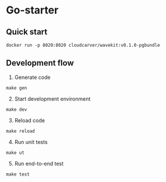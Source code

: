 # Go-starter 

## Quick start

```
docker run -p 8020:8020 cloudcarver/wavekit:v0.1.0-pgbundle
```

## Development flow

1. Generate code

```shell
make gen
```

2. Start development environment

```shell
make dev
```

3. Reload code 

```shell
make reload
```

4. Run unit tests

```shell
make ut
```

5. Run end-to-end test

```shell
make test
```
